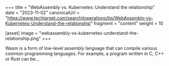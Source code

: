 +++
title = "WebAssembly vs. Kubernetes: Understand the relationship"
date = "2023-11-02"
canonicalUrl = "https://www.techtarget.com/searchitoperations/tip/WebAssembly-vs-Kubernetes-Understand-the-relationship"
fragment = "content"
weight = 10

[asset]
    image = "webassembly-vs-kubernetes-understand-the-relationship.png"
+++

Wasm is a form of low-level assembly language that can compile various 
common programming languages. For example, a program written in C, C++ or 
Rust can be...
